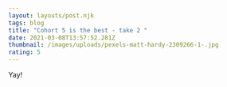 ```yaml
---
layout: layouts/post.njk
tags: blog
title: "Cohort 5 is the best - take 2 "
date: 2021-03-08T13:57:52.281Z
thumbnail: /images/uploads/pexels-matt-hardy-2309266-1-.jpg
rating: 5
---
```

Yay!
